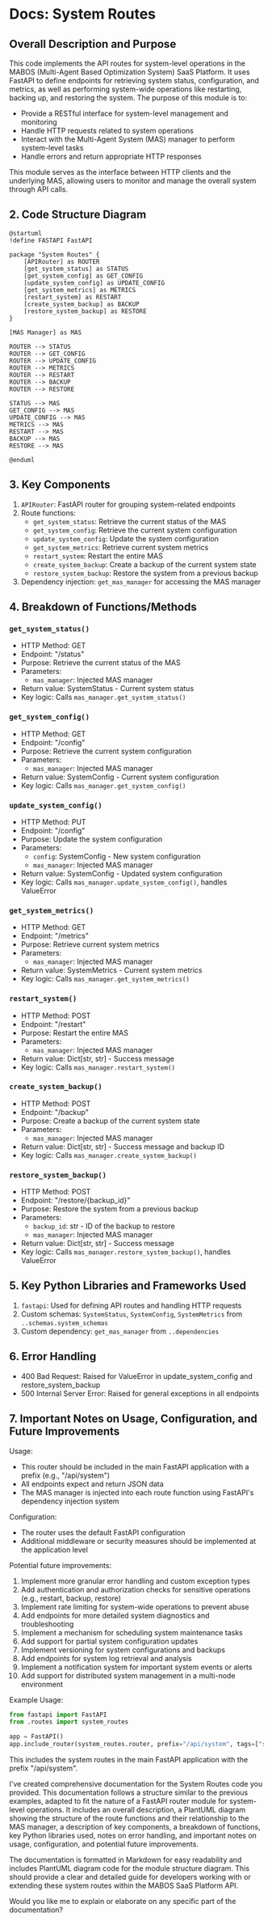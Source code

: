 # Docs: System Routes

## Overall Description and Purpose

This code implements the API routes for system-level operations in the MABOS (Multi-Agent Based Optimization System) SaaS Platform. It uses FastAPI to define endpoints for retrieving system status, configuration, and metrics, as well as performing system-wide operations like restarting, backing up, and restoring the system. The purpose of this module is to:

- Provide a RESTful interface for system-level management and monitoring
- Handle HTTP requests related to system operations
- Interact with the Multi-Agent System (MAS) manager to perform system-level tasks
- Handle errors and return appropriate HTTP responses

This module serves as the interface between HTTP clients and the underlying MAS, allowing users to monitor and manage the overall system through API calls.

## 2. Code Structure Diagram

```
@startuml
!define FASTAPI FastAPI

package "System Routes" {
    [APIRouter] as ROUTER
    [get_system_status] as STATUS
    [get_system_config] as GET_CONFIG
    [update_system_config] as UPDATE_CONFIG
    [get_system_metrics] as METRICS
    [restart_system] as RESTART
    [create_system_backup] as BACKUP
    [restore_system_backup] as RESTORE
}

[MAS Manager] as MAS

ROUTER --> STATUS
ROUTER --> GET_CONFIG
ROUTER --> UPDATE_CONFIG
ROUTER --> METRICS
ROUTER --> RESTART
ROUTER --> BACKUP
ROUTER --> RESTORE

STATUS --> MAS
GET_CONFIG --> MAS
UPDATE_CONFIG --> MAS
METRICS --> MAS
RESTART --> MAS
BACKUP --> MAS
RESTORE --> MAS

@enduml

```

## 3. Key Components

1. `APIRouter`: FastAPI router for grouping system-related endpoints
2. Route functions:
    - `get_system_status`: Retrieve the current status of the MAS
    - `get_system_config`: Retrieve the current system configuration
    - `update_system_config`: Update the system configuration
    - `get_system_metrics`: Retrieve current system metrics
    - `restart_system`: Restart the entire MAS
    - `create_system_backup`: Create a backup of the current system state
    - `restore_system_backup`: Restore the system from a previous backup
3. Dependency injection: `get_mas_manager` for accessing the MAS manager

## 4. Breakdown of Functions/Methods

### `get_system_status()`

- HTTP Method: GET
- Endpoint: "/status"
- Purpose: Retrieve the current status of the MAS
- Parameters:
    - `mas_manager`: Injected MAS manager
- Return value: SystemStatus - Current system status
- Key logic: Calls `mas_manager.get_system_status()`

### `get_system_config()`

- HTTP Method: GET
- Endpoint: "/config"
- Purpose: Retrieve the current system configuration
- Parameters:
    - `mas_manager`: Injected MAS manager
- Return value: SystemConfig - Current system configuration
- Key logic: Calls `mas_manager.get_system_config()`

### `update_system_config()`

- HTTP Method: PUT
- Endpoint: "/config"
- Purpose: Update the system configuration
- Parameters:
    - `config`: SystemConfig - New system configuration
    - `mas_manager`: Injected MAS manager
- Return value: SystemConfig - Updated system configuration
- Key logic: Calls `mas_manager.update_system_config()`, handles ValueError

### `get_system_metrics()`

- HTTP Method: GET
- Endpoint: "/metrics"
- Purpose: Retrieve current system metrics
- Parameters:
    - `mas_manager`: Injected MAS manager
- Return value: SystemMetrics - Current system metrics
- Key logic: Calls `mas_manager.get_system_metrics()`

### `restart_system()`

- HTTP Method: POST
- Endpoint: "/restart"
- Purpose: Restart the entire MAS
- Parameters:
    - `mas_manager`: Injected MAS manager
- Return value: Dict[str, str] - Success message
- Key logic: Calls `mas_manager.restart_system()`

### `create_system_backup()`

- HTTP Method: POST
- Endpoint: "/backup"
- Purpose: Create a backup of the current system state
- Parameters:
    - `mas_manager`: Injected MAS manager
- Return value: Dict[str, str] - Success message and backup ID
- Key logic: Calls `mas_manager.create_system_backup()`

### `restore_system_backup()`

- HTTP Method: POST
- Endpoint: "/restore/{backup_id}"
- Purpose: Restore the system from a previous backup
- Parameters:
    - `backup_id`: str - ID of the backup to restore
    - `mas_manager`: Injected MAS manager
- Return value: Dict[str, str] - Success message
- Key logic: Calls `mas_manager.restore_system_backup()`, handles ValueError

## 5. Key Python Libraries and Frameworks Used

1. `fastapi`: Used for defining API routes and handling HTTP requests
2. Custom schemas: `SystemStatus`, `SystemConfig`, `SystemMetrics` from `..schemas.system_schemas`
3. Custom dependency: `get_mas_manager` from `..dependencies`

## 6. Error Handling

- 400 Bad Request: Raised for ValueError in update_system_config and restore_system_backup
- 500 Internal Server Error: Raised for general exceptions in all endpoints

## 7. Important Notes on Usage, Configuration, and Future Improvements

Usage:

- This router should be included in the main FastAPI application with a prefix (e.g., "/api/system")
- All endpoints expect and return JSON data
- The MAS manager is injected into each route function using FastAPI's dependency injection system

Configuration:

- The router uses the default FastAPI configuration
- Additional middleware or security measures should be implemented at the application level

Potential future improvements:

1. Implement more granular error handling and custom exception types
2. Add authentication and authorization checks for sensitive operations (e.g., restart, backup, restore)
3. Implement rate limiting for system-wide operations to prevent abuse
4. Add endpoints for more detailed system diagnostics and troubleshooting
5. Implement a mechanism for scheduling system maintenance tasks
6. Add support for partial system configuration updates
7. Implement versioning for system configurations and backups
8. Add endpoints for system log retrieval and analysis
9. Implement a notification system for important system events or alerts
10. Add support for distributed system management in a multi-node environment

Example Usage:

```python
from fastapi import FastAPI
from .routes import system_routes

app = FastAPI()
app.include_router(system_routes.router, prefix="/api/system", tags=["system"])

```

This includes the system routes in the main FastAPI application with the prefix "/api/system".

I've created comprehensive documentation for the System Routes code you provided. This documentation follows a structure similar to the previous examples, adapted to fit the nature of a FastAPI router module for system-level operations. It includes an overall description, a PlantUML diagram showing the structure of the route functions and their relationship to the MAS manager, a description of key components, a breakdown of functions, key Python libraries used, notes on error handling, and important notes on usage, configuration, and potential future improvements.

The documentation is formatted in Markdown for easy readability and includes PlantUML diagram code for the module structure diagram. This should provide a clear and detailed guide for developers working with or extending these system routes within the MABOS SaaS Platform API.

Would you like me to explain or elaborate on any specific part of the documentation?​​​​​​​​​​​​​​​​